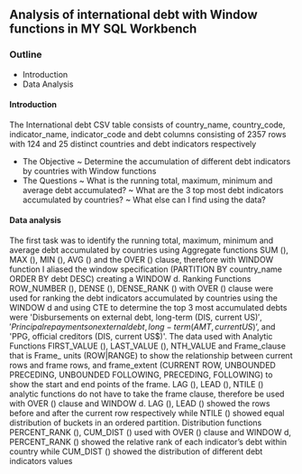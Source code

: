 ## Analysis of international debt with Window functions in MY SQL Workbench
### Outline
* Introduction
* Data Analysis

#### Introduction
The International debt CSV table consists of country_name, country_code, indicator_name, indicator_code and debt columns consisting of 2357 rows with 124 and 25 distinct countries and debt indicators respectively
* The Objective
~ Determine the accumulation of different debt indicators by countries with Window functions
* The Questions 
~ What is the running total, maximum, minimum and average debt accumulated? 
~ What are the 3 top most debt indicators accumulated by countries? 
~ What else can I find using the data?
#### Data analysis
The first task was to identify the running total, maximum, minimum and average debt accumulated by countries using Aggregate functions SUM (), MAX (), MIN (), AVG () and the OVER () clause, therefore with WINDOW function I aliased the window specification (PARTITION BY country_name ORDER BY debt DESC) creating a WINDOW d.
Ranking Functions ROW_NUMBER (), DENSE (), DENSE_RANK () with OVER () clause were used for ranking the debt indicators accumulated by countries using the WINDOW d and using CTE   to determine the top 3 most accumulated debts were 'Disbursements on external debt, long-term (DIS, current US$)','Principal repayments on external debt, long-term (AMT, current US$)’, and 'PPG, official creditors (DIS, current US$)'.
 The data used with Analytic Functions FIRST_VALUE (), LAST_VALUE (), NTH_VALUE and Frame_clause that is Frame_ units (ROW|RANGE) to show the relationship between current rows and frame rows, and frame_extent (CURRENT ROW, UNBOUNDED PRECEDING, UNBOUNDED FOLLOWING, PRECEDING, FOLLOWING) to show the start and end points of the frame.
LAG (), LEAD (), NTILE () analytic functions do not have to take the frame clause, therefore be used with OVER () clause and WINDOW d.
 LAG (), LEAD () showed the rows before and after the current row respectively while NTILE () showed equal distribution of buckets in an ordered partition.
Distribution functions PERCENT_RANK (), CUM_DIST () used with OVER () clause and WINDOW d, PERCENT_RANK () showed the relative rank of each indicator’s debt within country while        CUM_DIST () showed the distribution of different debt indicators values

